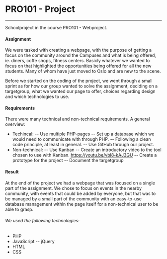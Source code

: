 # PRO101 - Project
---
Schoolproject in the course PRO101 - Webproject. 

#### Assignment
We were tasked with creating a webpage, with the purpose of getting a focus on the community around the Campuses and what is being offered, ie. diners, coffe shops, fitness centers. Basicly whatever we wanted to focus on that highlighted the opportunities being offered for all the new students. Many of whom have just moved to Oslo and are new to the scene. 

Before we started on the coding of the project, we went through a small sprint as for how our group wanted to solve the assignment, deciding on a targetgroup, what we wanted our page to offer, choices regarding design and which technologies to use. 

#### Requirements
There were many technical and non-technical requirements. 
A general overview: 
- Techincal: 
-- Use multiple PHP-pages
-- Set up a database which we would need to communicate with through PHP.
-- Following a clean code principle, at least in general.
-- Use GitHub through our project. 
- Non-technical:
-- Use Kanban
-- Create an introductory video to the tool chosen to use with Kanban. <link>https://youtu.be/vbl8-kAJ3GU<link>
-- Create a prototype for the project
-- Document the targetgroup

#### Result
At the end of the project we had a webpage that was focused on a single part of the assignment. We chose to focus on events in the nearby community, with events that could be added by everyone, but that was to be managed by a small part of the community with an easy-to-use database management within the page itself for a non-technical user to be able to grasp. 

###### We used the following technologies: 
- PHP 
- JavaScript
-- jQuery
- HTML
- CSS
